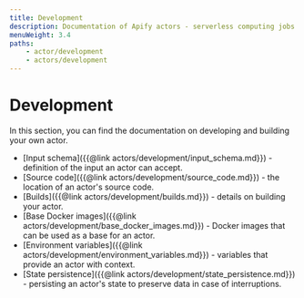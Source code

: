 ```yaml
---
title: Development
description: Documentation of Apify actors - serverless computing jobs that enable execution of long-running web scraping and automation tasks in the cloud.
menuWeight: 3.4
paths:
    - actor/development
    - actors/development
---
```


# Development

In this section, you can find the documentation on developing and building your own actor.

*   [Input schema]({{@link actors/development/input_schema.md}}) - definition of the input an actor can accept.
*   [Source code]({{@link actors/development/source_code.md}}) - the location of an actor's source code.
*   [Builds]({{@link actors/development/builds.md}}) - details on building your actor.
*   [Base Docker images]({{@link actors/development/base_docker_images.md}}) - Docker images that can be used as a base for an actor.
*   [Environment variables]({{@link actors/development/environment_variables.md}}) - variables that provide an actor with context.
*   [State persistence]({{@link actors/development/state_persistence.md}}) - persisting an actor's state to preserve data in case of interruptions.
